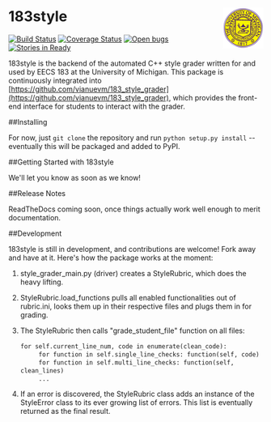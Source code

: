 183style <img style="float: right" src="seal.png" />
==========================================================================================================================

[![Build Status](https://travis-ci.org/stevemer/183style.png?branch=master)](https://travis-ci.org/stevemer/183style)
[![Coverage Status](https://coveralls.io/repos/stevemer/183style/badge.png?branch=master)](https://coveralls.io/r/stevemer/183style?branch=master)
[![Open bugs](https://badge.waffle.io/stevemer/183style.png?label=bug&title=Open%20Bugs)](https://waffle.io/stevemer/183style)
[![Stories in Ready](https://badge.waffle.io/stevemer/183style.png?label=ready&title=Ready)](http://waffle.io/stevemer/183style)


183style is the backend of the automated C++ style grader written for and used by EECS 183 at the University of Michigan. This package is continuously integrated into [https://github.com/vianuevm/183_style_grader](https://github.com/vianuevm/183_style_grader), which provides the front-end interface for students to interact with the grader.

##Installing

For now, just ```git clone``` the repository and run `python setup.py install` --  eventually this will be packaged and added to PyPI.

##Getting Started with 183style

We'll let you know as soon as we know!

##Release Notes

ReadTheDocs coming soon, once things actually work well enough to merit documentation.

##Development

183style is still in development, and contributions are welcome! Fork away and have at it. Here's how the package works at the moment:

1) style_grader_main.py (driver) creates a StyleRubric, which does the heavy lifting.

2) StyleRubric.load_functions pulls all enabled functionalities out of rubric.ini, looks them up in their respective files and plugs them in for grading.

3) The StyleRubric then calls "grade_student_file" function on all files:

       for self.current_line_num, code in enumerate(clean_code):
            for function in self.single_line_checks: function(self, code)
            for function in self.multi_line_checks: function(self, clean_lines)
            ...
            

4) If an error is discovered, the StyleRubric class adds an instance of the StyleError class to its ever growing list of errors.  This list is eventually returned as the final result.



